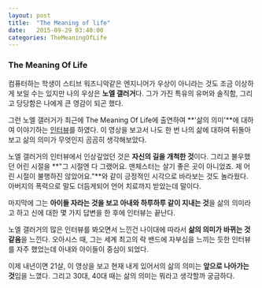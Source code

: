 ```yaml
---
layout: post
title:  "The Meaning of life"
date:   2015-09-29 03:40:00
categories: TheMeaningOfLife
---
```


### The Meaning Of Life

컴퓨터하는 학생이 스티브 워즈니악같은 엔지니어가 우상이 아니라는 것도 조금 이상하게 보일 수는 있지만 나의 우상은 **노엘 갤러거**다. 그가 가진 특유의 유머와 솔직함, 그리고 당당함은 나에게 큰 영감이 되곤 했다.

그런 노엘 갤러거가 최근에 The Meaning Of Life에 출연하여 **'삶의 의미'**에 대하여 이야기하는 [인터뷰](https://www.youtube.com/watch?v=RKaZl98Evqk)를 하였다. 이 영상을 보고서 나도 한 번 나의 삶에 대하여 뒤돌아보고 삶의 의미가 무엇인지 곰곰히 생각해보았다.

노엘 갤러거의 인터뷰에서 인상깊었던 것은 **자신의 길을 개척한 것**이다. 그리고 불우했던 어린 시절을 **"그 시절엔 다 그랬어요. 맨체스터는 살기 좋은 곳이 아니었죠. 제 어린 시절이 불행하진 않았어요."**와 같이 긍정적인 시각으로 바라보는 것도 놀라웠다. 아버지의 폭력으로 말도 더듬게되어 언어 치료까지 받았는데 말이다.

마지막에 그는 **아이들 자라는 것을 보고 아내와 하루하루 같이 지내는 것**을 삶의 의미라고 하고 신에 대한 몇 가지 답변을 한 후에 인터뷰는 끝난다. 

노엘 갤러거의 많은 인터뷰를 봐오면서 느낀건 나이대에 따라서 **삶의 의미가 바뀌는 것같음**을 느낀다. 오아시스 때, 그는 세계 최고의 락 밴드에 자부심을 느끼는 듯한 인터뷰를 자주 했었는데 아내와 아이들이 중심이 되었다.

이제 내년이면 21살, 이 영상을 보고 현재 내게 있어서의 삶의 의미는 **앞으로 나아가는 것**임을 느꼈다. 그리고 30대, 40대 때는 삶의 의미는 뭐라고 생각할까 궁금하다.